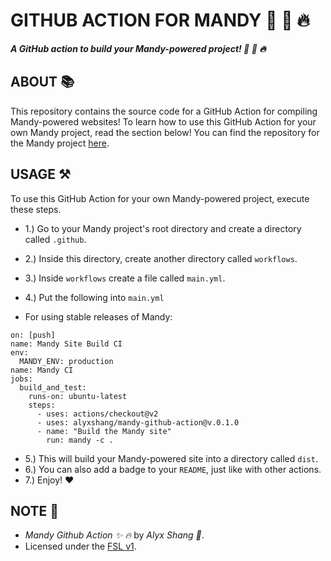 # GITHUB ACTION FOR MANDY :rocket: :pill: :fire:

***A GitHub action to build your Mandy-powered project! :rocket: :pill: :fire:***

## ABOUT :books:

This repository contains the source code for a GitHub Action for compiling Mandy-powered websites! To learn how to use this GitHub Action for your own Mandy project, read the section below! You can find the repository for the Mandy project [here](https://github.com/alyxshang/mandy).

## USAGE :hammer_and_pick:

To use this GitHub Action for your own Mandy-powered project, execute these steps.

- 1.) Go to your Mandy project's root directory and create a directory called `.github`.
- 2.) Inside this directory, create another directory called `workflows`.
- 3.) Inside `workflows` create a file called `main.yml`.
- 4.) Put the following into `main.yml`

- For using stable releases of Mandy:

```YML
on: [push]
name: Mandy Site Build CI
env:
  MANDY_ENV: production
name: Mandy CI
jobs:
  build_and_test:
    runs-on: ubuntu-latest
    steps:
      - uses: actions/checkout@v2
      - uses: alyxshang/mandy-github-action@v.0.1.0
      - name: "Build the Mandy site"
        run: mandy -c .
```

- 5.) This will build your Mandy-powered site into a directory called `dist`.
- 6.) You can also add a badge to your `README`, just like with other actions.
- 7.) Enjoy! :heart:

## NOTE :scroll:

- *Mandy Github Action :sparkles: :fire:* by *Alyx Shang :black_heart:*.
- Licensed under the [FSL v1](https://github.com/alyxshang/fair-software-license).
